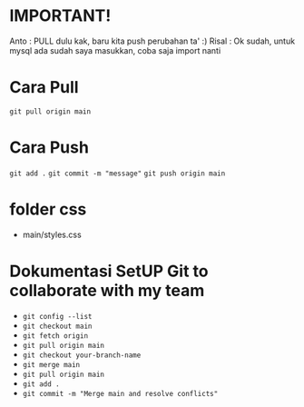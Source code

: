 # IMPORTANT! 
Anto : PULL dulu kak, baru kita push perubahan ta' :)
Risal : Ok sudah, untuk mysql ada sudah saya masukkan, coba saja import nanti

# Cara Pull
`git pull origin main` 

# Cara Push
`git add .`
`git commit -m "message"`
`git push origin main`


# folder css 
- main/styles.css


# Dokumentasi SetUP Git to collaborate with my team
- `git config --list`
- `git checkout main`
- `git fetch origin` 
- `git pull origin main`
- `git checkout your-branch-name`
- `git merge main`
- `git pull origin main` 
- `git add .`
- `git commit -m "Merge main and resolve conflicts"`

# 